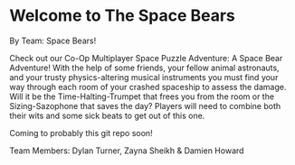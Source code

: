 # Welcome to The Space Bears
By Team: Space Bears!

Check out our Co-Op Multiplayer Space Puzzle Adventure: A Space Bear Adventure! With the help of some friends, your fellow animal astronauts, and your trusty physics-altering musical instruments you must find your way through each room of your crashed spaceship to assess the damage. Will it be the Time-Halting-Trumpet that frees you from the room or the Sizing-Sazophone that saves the day? Players will need to combine both their wits and some sick beats to get out of this one. 

Coming to probably this git repo soon!

Team Members:  Dylan Turner, Zayna Sheikh & Damien Howard
